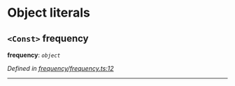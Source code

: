 

# Object literals

<a id="frequency"></a>

## `<Const>` frequency

**frequency**: *`object`*

*Defined in [frequency/frequency.ts:12](https://github.com/paritytech/js-libs/blob/e1a17c9/packages/light.js/src/frequency/frequency.ts#L12)*

___

